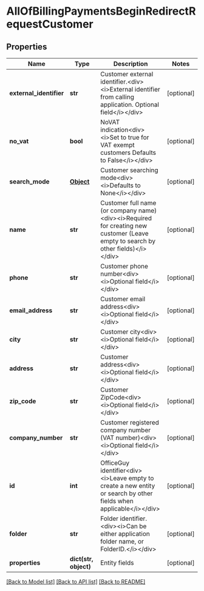 # AllOfBillingPaymentsBeginRedirectRequestCustomer

## Properties
Name | Type | Description | Notes
------------ | ------------- | ------------- | -------------
**external_identifier** | **str** | Customer external identifier.&lt;div&gt;&lt;i&gt;External identifier from calling application.  Optional field&lt;/i&gt;&lt;/div&gt; | [optional] 
**no_vat** | **bool** | NoVAT indication&lt;div&gt;&lt;i&gt;Set to true for VAT exempt customers  Defaults to False&lt;/i&gt;&lt;/div&gt; | [optional] 
**search_mode** | [**Object**](Object.md) | Customer searching mode&lt;div&gt;&lt;i&gt;Defaults to None&lt;/i&gt;&lt;/div&gt; | [optional] 
**name** | **str** | Customer full name (or company name)&lt;div&gt;&lt;i&gt;Required for creating new customer  (Leave empty to search by other fields)&lt;/i&gt;&lt;/div&gt; | [optional] 
**phone** | **str** | Customer phone number&lt;div&gt;&lt;i&gt;Optional field&lt;/i&gt;&lt;/div&gt; | [optional] 
**email_address** | **str** | Customer email address&lt;div&gt;&lt;i&gt;Optional field&lt;/i&gt;&lt;/div&gt; | [optional] 
**city** | **str** | Customer city&lt;div&gt;&lt;i&gt;Optional field&lt;/i&gt;&lt;/div&gt; | [optional] 
**address** | **str** | Customer address&lt;div&gt;&lt;i&gt;Optional field&lt;/i&gt;&lt;/div&gt; | [optional] 
**zip_code** | **str** | Customer ZipCode&lt;div&gt;&lt;i&gt;Optional field&lt;/i&gt;&lt;/div&gt; | [optional] 
**company_number** | **str** | Customer registered company number (VAT number)&lt;div&gt;&lt;i&gt;Optional field&lt;/i&gt;&lt;/div&gt; | [optional] 
**id** | **int** | OfficeGuy identifier&lt;div&gt;&lt;i&gt;Leave empty to create a new entity or search by other fields when applicable&lt;/i&gt;&lt;/div&gt; | [optional] 
**folder** | **str** | Folder identifier.&lt;div&gt;&lt;i&gt;Can be either application folder name, or FolderID.&lt;/i&gt;&lt;/div&gt; | [optional] 
**properties** | **dict(str, object)** | Entity fields | [optional] 

[[Back to Model list]](../README.md#documentation-for-models) [[Back to API list]](../README.md#documentation-for-api-endpoints) [[Back to README]](../README.md)

